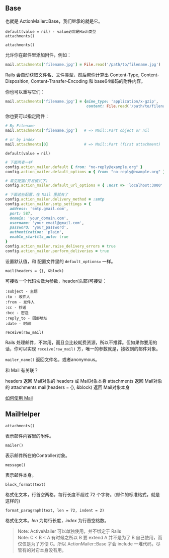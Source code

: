 ## Base

也就是 ActionMailer::Base，我们继承的就是它。

```
default(value = nil) - value必需是Hash类型
attachments()
```

`attachments()`

允许你在邮件里添加附件，例如：

```ruby
mail.attachments['filename.jpg'] = File.read('/path/to/filename.jpg')
```

Rails 会自动获取文件名、文件类型，然后帮你计算出 Content-Type, Content-Disposition, Content-Transfer-Encoding 和 base64编码的附件内容。

你也可以重写它们：

```ruby
mail.attachments['filename.jpg'] = {mime_type: 'application/x-gzip',
                                    content: File.read('/path/to/filename.jpg')}
```

你也要可以指定附件：

```ruby
# By Filename
mail.attachments['filename.jpg']   # => Mail::Part object or nil

# or by index
mail.attachments[0]                # => Mail::Part (first attachment)
```

`default(value = nil)`

```ruby
# 下面两者一样
config.action_mailer.default { from: "no-reply@example.org" }
config.action_mailer.default_options = { from: "no-reply@example.org" }

# 常见配置(开发模式下)
config.action_mailer.default_url_options = { :host => 'localhost:3000' }

# 下面这些配置，在 Mail 里就有了
config.action_mailer.delivery_method = :smtp
config.action_mailer.smtp_settings = {
  address: 'smtp.gmail.com',
  port: 587,
  domain: 'your_domain.com',
  username: 'your_email@gmail.com',
  password: 'your_password',
  authentication: 'plain',
  enable_starttls_auto: true
}
config.action_mailer.raise_delivery_errors = true
config.action_mailer.perform_deliveries = true
```

设置默认值，和 配置文件里的 `default_options=` 一样。

`mail(headers = {}, &block)`

可接收一个代码块做为参数，header(头部)可接受：

```
:subject - 主题
:to - 收件人
:from - 发件人
:cc - 抄送
:bcc - 密送
:reply_to - 回邮地址
:date - 时间
```

`receive(raw_mail)`

Rails 处理邮件，不常用，而且会比较耗费资源，所以不推荐。但如果你要用的话，你可以实现 `receive(raw_mail)` 方，唯一的参数就是，接收到的邮件对象。

`mailer_name()` 返回文件名，或者anonymous。

和 Mail 有关联？

headers 返回 Mail对象的 headers 或 Mail对象本身
attachments 返回 Mail对象的 attachments
mail(headers = {}, &block) 返回 Mail对象本身

[如何使用 Mail](https://github.com/mikel/mail#usage)

## MailHelper

`attachments()`

表示邮件内容里的附件。

`mailer()`

表示邮件所在的Controller对象。

`message()`

表示邮件本身。

`block_format(text)`

格式化文本，行首空两格，每行长度不超过 72 个字符。(邮件的标准格式，就是这样的)

`format_paragraph(text, len = 72, indent = 2)`

格式化文本。*len* 为每行长度，*index* 为行首空格数。

> Note: ActiveMailer 可以单独使用，并不绑定于 Rails<br/>
> Note: C < B < A 有时候之所以 B 要 extend A 并不是为了 B 自己使用，而仅仅是为了方便 C。所以 ActionMailer::Base 才会 include 一堆代码，尽管有的对它本身没有用。
